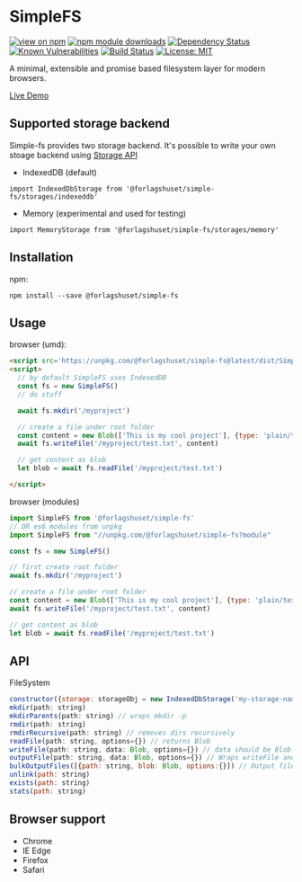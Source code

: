 # SimpleFS
[![view on npm](https://img.shields.io/npm/v/@forlagshuset/simple-fs.svg)](https://www.npmjs.com/package/@forlagshuset/simple-fs)
[![npm module downloads](http://img.shields.io/npm/dt/@forlagshuset/simple-fs.svg)](https://www.npmjs.org/package/@forlagshuset/simple-fs)
[![Dependency Status](https://david-dm.org/fagbokforlaget/simple-fs.svg)](https://david-dm.org/fagbokforlaget/simple-fs)
[![Known Vulnerabilities](https://snyk.io/test/github/fagbokforlaget/simple-fs/badge.svg?targetFile=package.json)](https://snyk.io/test/github/fagbokforlaget/simple-fs?targetFile=package.json)
[![Build Status](https://travis-ci.org/fagbokforlaget/simple-fs.svg?branch=master)](https://travis-ci.org/fagbokforlaget/simple-fs)
[![License: MIT](https://img.shields.io/badge/License-MIT-green.svg)](https://opensource.org/licenses/MIT)

A minimal, extensible and promise based filesystem layer for modern browsers.

[Live Demo](https://codepen.io/iapain/full/MxLNeg)

## Supported storage backend
Simple-fs provides two storage backend. It's possible to write your own stoage backend using [Storage API](https://github.com/fagbokforlaget/simple-fs/blob/master/src/storages/base.js)

* IndexedDB (default)
```
import IndexedDbStorage from '@forlagshuset/simple-fs/storages/indexeddb'
```
* Memory (experimental and used for testing)
```
import MemoryStorage from '@forlagshuset/simple-fs/storages/memory'
```

## Installation

npm:
```
npm install --save @forlagshuset/simple-fs
```

## Usage
browser (umd):
```html
<script src='https://unpkg.com/@forlagshuset/simple-fs@latest/dist/SimpleFS.min.js' async></script>
<script>
  // by default SimpleFS uses IndexedDB
  const fs = new SimpleFS()
  // do stuff

  await fs.mkdir('/myproject')

  // create a file under root folder
  const content = new Blob(['This is my cool project'], {type: 'plain/text'})
  await fs.writeFile('/myproject/test.txt', content)

  // get content as blob
  let blob = await fs.readFile('/myproject/test.txt')

</script>
```


browser (modules)
```javascript
import SimpleFS from '@forlagshuset/simple-fs'
// OR es6 modules from unpkg
import SimpleFS from "//unpkg.com/@forlagshuset/simple-fs?module"

const fs = new SimpleFS()

// first create root folder
await fs.mkdir('/myproject')

// create a file under root folder
const content = new Blob(['This is my cool project'], {type: 'plain/text'})
await fs.writeFile('/myproject/test.txt', content)

// get content as blob
let blob = await fs.readFile('/myproject/test.txt')
```

## API

FileSystem
```javascript
constructor({storage: storageObj = new IndexedDbStorage('my-storage-name')})
mkdir(path: string)
mkdirParents(path: string) // wraps mkdir -p
rmdir(path: string)
rmdirRecursive(path: string) // removes dirs recursively
readFile(path: string, options={}) // returns Blob
writeFile(path: string, data: Blob, options={}) // data should be Blob type
outputFile(path: string, data: Blob, options={}) // Wraps writeFile and recursively creates path if not exists
bulkOutputFiles([{path: string, blob: Blob, options:{}]) // Output files in one transaction, speeds up in chrome
unlink(path: string)
exists(path: string)
stats(path: string)
```

## Browser support

* Chrome
* IE Edge
* Firefox
* Safari
